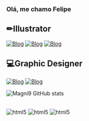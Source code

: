### Olá, me chamo Felipe 

## ✏Illustrator
[![Blog](https://img.shields.io/badge/Instagram-E4405F?style=for-the-badge&logo=instagram&logoColor=whit)](https://www.instagram.com/magni_8/)
[![Blog](https://img.shields.io/badge/-Behance-blue?style=for-the-badge&logo=behance&lo)]()
[![Blog](https://img.shields.io/badge/LinkedIn-0077B5?style=for-the-badge&logo=linkedin&logoColor=white)]()

## 💻Graphic Designer
[![Blog](https://img.shields.io/badge/Instagram-E4405F?style=for-the-badge&logo=instagram&logoColor=whit)]()
[![Blog](https://img.shields.io/badge/-Behance-blue?style=for-the-badge&logo=behance&lo)]()

![Magni9 GitHub stats](https://github-readme-stats.vercel.app/api?username=Magni9&theme=algolia&show_icons=true)
<div style="display: inline_block"><br/>
  <img align="center" alt="html5" src="https://img.shields.io/badge/HTML-239120?style=for-the-badge&logo=html5&logoColor=white"/>
  <img align="center" alt="html5" src="https://img.shields.io/badge/CSS-239120?&style=for-the-badge&logo=css3&logoColor=white"/>
  <img align="center" alt="html5" src="https://img.shields.io/badge/JavaScript-F7DF1E?style=for-the-badge&logo=javascript&logoColor=black"/>
</div>
